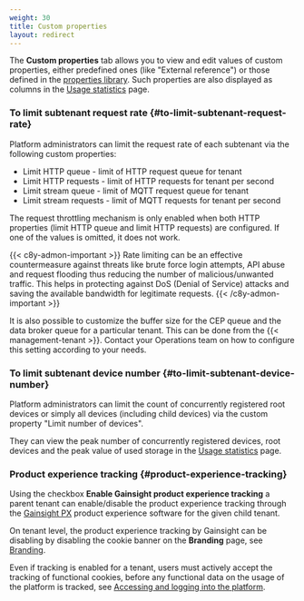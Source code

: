 ```yaml
---
weight: 30
title: Custom properties
layout: redirect
---
```



The **Custom properties** tab allows you to view and edit values of custom properties, either predefined ones (like "External reference") or those defined in the [properties library](/standard-tenant/changing-settings/#properties-library). Such properties are also displayed as columns in the [Usage statistics](/enterprise-tenant/usage-and-billing/) page.

### To limit subtenant request rate {#to-limit-subtenant-request-rate}

Platform administrators can limit the request rate of each subtenant via the following custom properties:

* Limit HTTP queue - limit of HTTP request queue for tenant
* Limit HTTP requests - limit of HTTP requests for tenant per second
* Limit stream queue - limit of MQTT request queue for tenant
* Limit stream requests - limit of MQTT requests for tenant per second

The request throttling mechanism is only enabled when both HTTP properties (limit HTTP queue and limit HTTP requests) are configured. If one of the values is omitted, it does not work.

{{< c8y-admon-important >}}
Rate limiting can be an effective countermeasure against threats like brute force login attempts, API abuse and request flooding thus reducing the number of malicious/unwanted traffic. This helps in protecting against DoS (Denial of Service) attacks and saving the available bandwidth for legitimate requests.
{{< /c8y-admon-important >}}

It is also possible to customize the buffer size for the CEP queue and the data broker queue for a particular tenant. This can be done from the {{< management-tenant >}}. Contact your Operations team on how to configure this setting according to your needs.

### To limit subtenant device number {#to-limit-subtenant-device-number}

Platform administrators can limit the count of concurrently registered root devices or simply all devices (including child devices) via the custom property "Limit number of devices".

They can view the peak number of concurrently registered devices, root devices and the peak value of used storage in the [Usage statistics](/enterprise-tenant/usage-and-billing/) page.

### Product experience tracking {#product-experience-tracking}

Using the checkbox **Enable Gainsight product experience tracking** a parent tenant can enable/disable the product experience tracking through the [Gainsight PX](https://www.gainsight.com/product-experience/) product experience software for the given child tenant.

On tenant level, the product experience tracking by Gainsight can be disabling by disabling the cookie banner on the **Branding** page, see [Branding](/enterprise-tenant/customization/#branding).

Even if tracking is enabled for a tenant, users must actively accept the tracking of functional cookies, before any functional data on the usage of the platform is tracked, see [Accessing and logging into the platform](/getting-started/accessing-platform).
